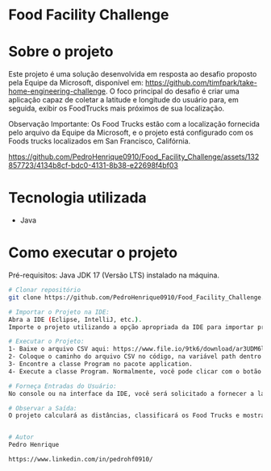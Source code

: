 # Food Facility Challenge

# Sobre o projeto
Este projeto é uma solução desenvolvida em resposta ao desafio proposto pela Equipe da Microsoft, disponível em: https://github.com/timfpark/take-home-engineering-challenge. O foco principal do desafio é criar uma aplicação capaz de coletar a latitude e longitude do usuário para, em seguida, exibir os FoodTrucks mais próximos de sua localização.

Observação Importante: Os Food Trucks estão com a localização fornecida pelo arquivo da Equipe da Microsoft, e o projeto está configurado com os Foods trucks localizados em San Francisco, Califórnia.

https://github.com/PedroHenrique0910/Food_Facility_Challenge/assets/132857723/4134b8cf-bdc0-4131-8b38-e22698f4bf03

# Tecnologia utilizada
- Java

# Como executar o projeto

Pré-requisitos: Java JDK 17 (Versão LTS) instalado na máquina.

```bash
# Clonar repositório
git clone https://github.com/PedroHenrique0910/Food_Facility_Challenge.git

# Importar o Projeto na IDE:
Abra a IDE (Eclipse, IntelliJ, etc.).
Importe o projeto utilizando a opção apropriada da IDE para importar projetos Maven ou projetos Java existentes.

# Executar o Projeto:
1- Baixe o arquivo CSV aqui: https://www.file.io/9tk6/download/ar3UDM6lJyKH
2- Coloque o caminho do arquivo CSV no código, na variável path dentro da classe Program. Exemplo: String path = "C:\\caminho\\do\\seu\\arquivo.csv";
3- Encontre a classe Program no pacote application.
4- Execute a classe Program. Normalmente, você pode clicar com o botão direito na classe e escolher a opção "Run" ou "Run As" na IDE.

# Forneça Entradas do Usuário:
No console ou na interface da IDE, você será solicitado a fornecer a latitude e longitude.

# Observar a Saída:
O projeto calculará as distâncias, classificará os Food Trucks e mostrará os 5 mais próximos na saída do console.


# Autor
Pedro Henrique

https://www.linkedin.com/in/pedrohf0910/
